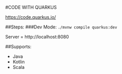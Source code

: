 #CODE WITH QUARKUS

https://code.quarkus.io/

##Steps:
###Dev Mode:
`./mvnw compile quarkus:dev`

Server = http://localhost:8080

##Supports:
- Java
- Kotlin
- Scala